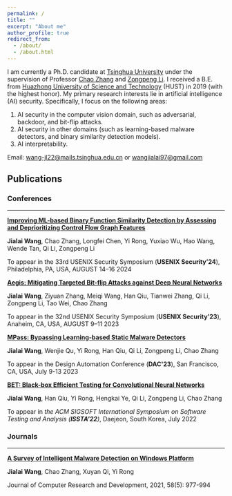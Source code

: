 ```yaml
---
permalink: /
title: ""
excerpt: "About me"
author_profile: true
redirect_from: 
  - /about/
  - /about.html
---
```


I am currently a Ph.D. candidate at [Tsinghua University](https://www.tsinghua.edu.cn/en/) under the supervision of Professor [Chao Zhang](https://netsec.ccert.edu.cn/people/chaoz) and [Zongpeng Li](https://scholar.google.com/citations?user=UnsBY_AAAAAJ&hl=zh-CN). I received a B.E. from [Huazhong University of Science and Technology](https://english.hust.edu.cn/) (HUST) in 2019 (with the highest honor). 
My primary research interests lie in artificial intelligence (AI) security. Specifically, I focus on the following areas:

1. AI security in the computer vision domain, such as adversarial, backdoor, and bit-flip attacks.
2. AI security in other domains (such as learning-based malware detectors, and binary similarity detection models).
3. AI interpretability.

Email: wang-jl22@mails.tsinghua.edu.cn or wangjialai97@gmail.com


Publications
------------------
### Conferences 
------------------
[**Improving ML-based Binary Function Similarity Detection by Assessing and Deprioritizing Control Flow Graph Features**]()

**Jialai Wang**, Chao Zhang, Longfei Chen, Yi Rong, Yuxiao Wu, Hao Wang, Wende Tan, Qi Li, Zongpeng Li

To appear in the 33rd USENIX Security Symposium (__USENIX Security’24__), Philadelphia, PA, USA, AUGUST 14–16 2024

[**Aegis: Mitigating Targeted Bit-flip Attacks against Deep Neural Networks**]()

**Jialai Wang**, Ziyuan Zhang, Meiqi Wang, Han Qiu, Tianwei Zhang, Qi Li, Zongpeng Li, Tao Wei, Chao Zhang

To appear in the 32nd USENIX Security Symposium (__USENIX Security’23__), Anaheim, CA, USA, AUGUST 9–11 2023
    
[**MPass: Bypassing Learning-based Static Malware Detectors**]()

**Jialai Wang**, Wenjie Qu, Yi Rong, Han Qiu, Qi Li, Zongpeng Li, Chao Zhang

To appear in the Design Automation Conference (__DAC'23__), San Francisco, CA, USA, July 9-13 2023
   
[**BET: Black-box Efficient Testing for Convolutional Neural Networks**]()

**Jialai Wang**, Han Qiu, Yi Rong, Hengkai Ye, Qi Li, Zongpeng Li, Chao Zhang

To appear in _the ACM SIGSOFT International Symposium on Software Testing and Analysis (**ISSTA'22**)_, Daejeon, South Korea, July 2022

### Journals  
------------------
[**A Survey of Intelligent Malware Detection on Windows Platform**]()

**Jialai Wang**, Chao Zhang, Xuyan Qi, Yi Rong

Journal of Computer Research and Development, 2021, 58(5): 977-994 




